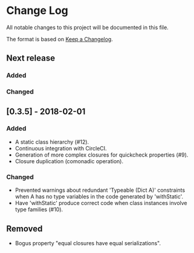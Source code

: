 # Change Log

All notable changes to this project will be documented in this file.

The format is based on [Keep a Changelog](http://keepachangelog.com/).

## Next release

### Added

### Changed

## [0.3.5] - 2018-02-01

### Added

* A static class hierarchy (#12).
* Continuous integration with CircleCI.
* Generation of more complex closures for quickcheck properties (#9).
* Closure duplication (comonadic operation).

### Changed

* Prevented warnings about redundant 'Typeable (Dict A)' constraints
  when A has no type variables in the code generated by 'withStatic'.
* Have 'withStatic' produce correct code when class instances involve
  type families (#10).

## Removed

* Bogus property "equal closures have equal serializations".
